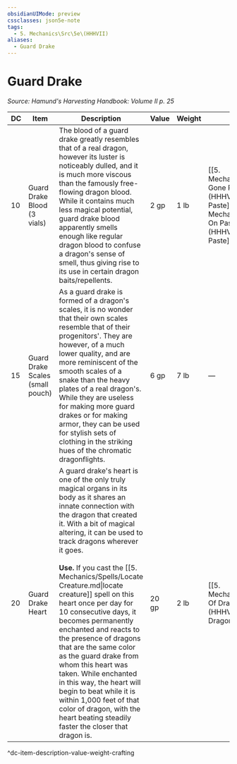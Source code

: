 ```yaml
---
obsidianUIMode: preview
cssclasses: json5e-note
tags:
  - 5. Mechanics\Src\5e\(HHHVII)
aliases:
  - Guard Drake
---
```

# Guard Drake
*Source: Hamund's Harvesting Handbook: Volume II p. 25* 

| DC | Item | Description | Value | Weight | Crafting |
|----|------|-------------|-------|--------|----------|
| 10 | Guard Drake Blood (3 vials) | The blood of a guard drake greatly resembles that of a real dragon, however its luster is noticeably dulled, and it is much more viscous than the famously free-flowing dragon blood. While it contains much less magical potential, guard drake blood apparently smells enough like regular dragon blood to confuse a dragon's sense of smell, thus giving rise to its use in certain dragon baits/repellents. | 2 gp | 1 lb | [[5. Mechanics/Items/Dra Gone Paste (HHHVI).md\|Dra-gone Paste]] or [[5. Mechanics/Items/Drag On Paste (HHHVI).md\|Drag-on Paste]] |
| 15 | Guard Drake Scales (small pouch) | As a guard drake is formed of a dragon's scales, it is no wonder that their own scales resemble that of their progenitors'. They are however, of a much lower quality, and are more reminiscent of the smooth scales of a snake than the heavy plates of a real dragon's. While they are useless for making more guard drakes or for making armor, they can be used for stylish sets of clothing in the striking hues of the chromatic dragonflights. | 6 gp | 7 lb | — |
| 20 | Guard Drake Heart | A guard drake's heart is one of the only truly magical organs in its body as it shares an innate connection with the dragon that created it. With a bit of magical altering, it can be used to track dragons wherever it goes.<br /><br />**Use.** If you cast the [[5. Mechanics/Spells/Locate Creature.md\|locate creature]] spell on this heart once per day for 10 consecutive days, it becomes permanently enchanted and reacts to the presence of dragons that are the same color as the guard drake from whom this heart was taken. While enchanted in this way, the heart will begin to beat while it is within 1,000 feet of that color of dragon, with the heart beating steadily faster the closer that dragon is. | 20 gp | 2 lb | [[5. Mechanics/Items/Amulet Of Dragonkin (HHHVII).md\|Amulet of Dragonkin]] |
^dc-item-description-value-weight-crafting
